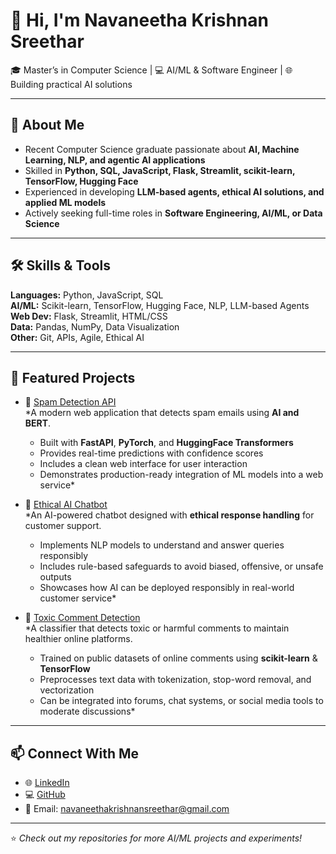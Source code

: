# 👋 Hi, I'm Navaneetha Krishnan Sreethar  

🎓 Master’s in Computer Science | 💻 AI/ML & Software Engineer | 🌐 Building practical AI solutions  

---

## 🔹 About Me  
- Recent Computer Science graduate passionate about **AI, Machine Learning, NLP, and agentic AI applications**  
- Skilled in **Python, SQL, JavaScript, Flask, Streamlit, scikit-learn, TensorFlow, Hugging Face**  
- Experienced in developing **LLM-based agents, ethical AI solutions, and applied ML models**  
- Actively seeking full-time roles in **Software Engineering, AI/ML, or Data Science**  

---

## 🛠 Skills & Tools  
**Languages:** Python, JavaScript, SQL  
**AI/ML:** Scikit-learn, TensorFlow, Hugging Face, NLP, LLM-based Agents  
**Web Dev:** Flask, Streamlit, HTML/CSS  
**Data:** Pandas, NumPy, Data Visualization  
**Other:** Git, APIs, Agile, Ethical AI  

---

## 🚀 Featured Projects  

- 🔹 [Spam Detection API](https://github.com/navin-sreethar/Spam-Classifier)  
  *A modern web application that detects spam emails using **AI and BERT**.  
   - Built with **FastAPI**, **PyTorch**, and **HuggingFace Transformers**  
   - Provides real-time predictions with confidence scores  
   - Includes a clean web interface for user interaction  
   - Demonstrates production-ready integration of ML models into a web service*  

- 🔹 [Ethical AI Chatbot](https://github.com/navin-sreethar/Ethical_AI_Customer-Chatbot)  
  *An AI-powered chatbot designed with **ethical response handling** for customer support.  
   - Implements NLP models to understand and answer queries responsibly  
   - Includes rule-based safeguards to avoid biased, offensive, or unsafe outputs  
   - Showcases how AI can be deployed responsibly in real-world customer service*  

- 🔹 [Toxic Comment Detection](https://github.com/navin-sreethar/ToxicCommentDetection)  
  *A classifier that detects toxic or harmful comments to maintain healthier online platforms.  
   - Trained on public datasets of online comments using **scikit-learn** & **TensorFlow**  
   - Preprocesses text data with tokenization, stop-word removal, and vectorization  
   - Can be integrated into forums, chat systems, or social media tools to moderate discussions*  

---

## 📫 Connect With Me  
- 🌐 [LinkedIn](https://www.linkedin.com/in/navaneethakrishnansreethar)  
- 💻 [GitHub](https://github.com/navin-sreethar)  
- 📧 Email: navaneethakrishnansreethar@gmail.com  

---
⭐️ *Check out my repositories for more AI/ML projects and experiments!*
